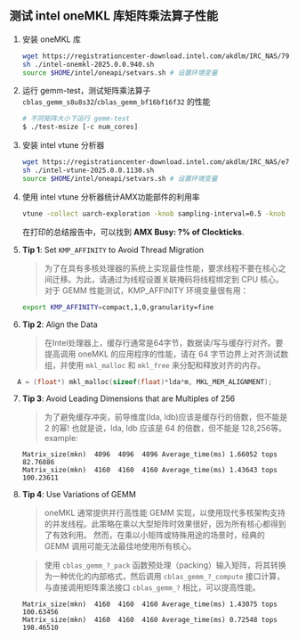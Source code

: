 ## 测试 intel oneMKL 库矩阵乘法算子性能

1. 安装 oneMKL 库

   ```bash
   wget https://registrationcenter-download.intel.com/akdlm/IRC_NAS/79153e0f-74d7-45af-b8c2-258941adf58a/intel-onemkl-2025.0.0.940.sh
   sh ./intel-onemkl-2025.0.0.940.sh
   source $HOME/intel/oneapi/setvars.sh # 设置环境变量
   ```

2. 运行 gemm-test，测试矩阵乘法算子 `cblas_gemm_s8u8s32`/`cblas_gemm_bf16bf16f32` 的性能

   ```bash
   # 不同矩阵大小下运行 gemm-test
   $ ./test-msize [-c num_cores]
   ```

3. 安装 intel vtune 分析器

   ```bash
   wget https://registrationcenter-download.intel.com/akdlm/IRC_NAS/e7797b12-ce87-4df0-aa09-df4a272fc5d9/intel-vtune-2025.0.0.1130.sh
   sh ./intel-vtune-2025.0.0.1130.sh
   source $HOME/intel/oneapi/setvars.sh # 设置环境变量
   ```

4. 使用 intel vtune 分析器统计AMX功能部件的利用率

   ```bash
   vtune -collect uarch-exploration -knob sampling-interval=0.5 -knob pmu-collection-mode=summary -r ./perf/ -- ./test-msize.sh [-c num_cores]
   ```

   在打印的总结报告中，可以找到 **AMX Busy: ?% of Clockticks**.

5. **Tip 1**: Set `KMP_AFFINITY` to Avoid Thread Migration
   > 为了在具有多核处理器的系统上实现最佳性能，要求线程不要在核心之间迁移。为此，请通过为线程设置关联掩码将线程绑定到 CPU 核心。对于 GEMM 性能测试，KMP_AFFINITY 环境变量很有用：

   ```bash
   export KMP_AFFINITY=compact,1,0,granularity=fine
   ```

6. **Tip 2**: Align the Data
    > 在Intel处理器上，缓存行通常是64字节，数据读/写与缓存行对齐。要提高调用 oneMKL 的应用程序的性能，请在 64 字节边界上对齐测试数组，并使用 `mkl_malloc` 和 `mkl_free` 来分配和释放对齐的内存。

  ```C
    A = (float*) mkl_malloc(sizeof(float)*lda*m, MKL_MEM_ALIGNMENT);
  ```

7. **Tip 3**: Avoid Leading Dimensions that are Multiples of 256
    > 为了避免缓存冲突，前导维度(lda, ldb)应该是缓存行的倍数，但不能是 2 的幂!
    > 也就是说，lda, ldb 应该是 64 的倍数，但不能是 128,256等。
    > example:

   ```
   Matrix_size(mkn)  4096  4096  4096 Average_time(ms) 1.66052 tops 82.76886
   Matrix_size(mkn)  4160  4160  4160 Average_time(ms) 1.43643 tops 100.23611
   ```

8. **Tip 4**: Use Variations of GEMM
    > oneMKL 通常提供并行高性能 GEMM 实现，以使用现代多核架构支持的并发线程。此策略在乘以大型矩阵时效果很好，因为所有核心都得到了有效利用。
    > 然而，在乘以小矩阵或特殊用途的场景时，经典的 GEMM 调用可能无法最佳地使用所有核心。

    > 使用 `cblas_gemm_?_pack` 函数预处理（packing）输入矩阵，将其转换为一种优化的内部格式，然后调用 `cblas_gemm_?_compute` 接口计算，与直接调用矩阵乘法接口 `cblas_gemm_?` 相比，可以提高性能。

   ```
   Matrix_size(mkn)  4160  4160  4160 Average_time(ms) 1.43075 tops 100.63456
   Matrix_size(mkn)  4160  4160  4160 Average_time(ms) 0.72548 tops 198.46510
   ```
